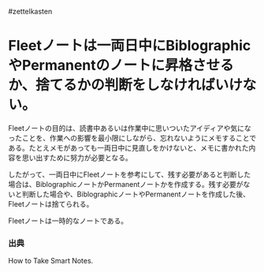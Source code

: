#zettelkasten
# Fleetノートは一両日中にBiblographicやPermanentのノートに昇格させるか、捨てるかの判断をしなければいけない。
Fleetノートの目的は、読書中あるいは作業中に思いついたアイディアや気になったことを、作業への影響を最小限にしながら、忘れないようにメモすることである。たとえメモがあっても一両日中に見直しをかけないと、メモに書かれた内容を思い出すために努力が必要となる。

したがって、一両日中にFleetノートを参考にして、残す必要があると判断した場合は、BiblographicノートかPermanentノートかを作成する。残す必要がないと判断した場合や、BiblographicノートやPermanentノートを作成した後、Fleetノートは捨てられる。

Fleetノートは一時的なノートである。

### 出典
How to Take Smart Notes.

